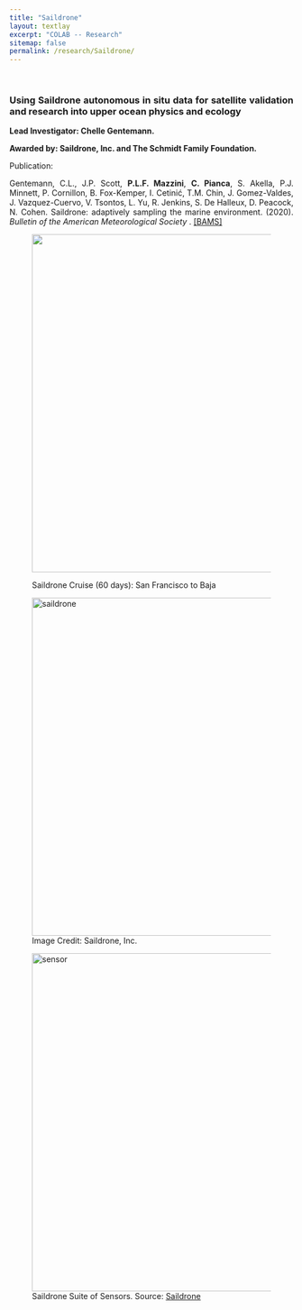 ```yaml
---
title: "Saildrone"
layout: textlay
excerpt: "COLAB -- Research"
sitemap: false
permalink: /research/Saildrone/
---
```


<br>

<div style="text-align:justify" markdown="1">

### <b> Using Saildrone autonomous in situ data for satellite validation and research into upper ocean physics and ecology </b>

<p> <b> Lead Investigator: Chelle Gentemann. </b> </p>

<p> <b> Awarded by: Saildrone, Inc. and The Schmidt Family Foundation. </b> </p>

Publication:

Gentemann, C.L., J.P. Scott, <b>P.L.F. Mazzini</b>, <b>C. Pianca</b>, S. Akella, P.J. Minnett, P. Cornillon, B. Fox-Kemper, I. Cetinić, T.M. Chin, J. Gomez-Valdes, J. Vazquez-Cuervo, V. Tsontos, L. Yu, R. Jenkins, S. De Halleux, D. Peacock, N. Cohen. Saildrone: adaptively sampling the marine environment. (2020). <i>Bulletin of the American Meteorological Society </i>. [[BAMS]](https://journals.ametsoc.org/doi/10.1175/BAMS-D-19-0015.1)

</div>

<div class="container-fluid">

<figure>
<img src="{{ site.url }}{{ site.baseurl }}/images/researchpic/study_area_trajectory.jpg" width="600px" class="img-responsive">
<figcaption class="figure-caption; center-block">
<p> Saildrone Cruise (60 days): San Francisco to Baja </p>
</figcaption>
</figure>
</div>


<div class="container-fluid">
<div class="row">

<div class="col-sm-12">
<figure>
<img src="{{ site.url }}{{ site.baseurl }}/images/researchpic/saildrone_SF.png" class="img-responsive" width="600px" height="auto" alt="saildrone"/>
<figcaption> Image Credit: Saildrone, Inc.
</figcaption>
</figure>
</div>

<div class="col-sm-12">
<figure>
<img src="{{ site.url }}{{ site.baseurl }}/images/researchpic/saildrone_sensor_suite.png" class="img-responsive" width="600px" height="auto" alt="sensor" />
<figcaption> Saildrone Suite of Sensors. Source: <a href='http://saildrone.com/'>Saildrone</a>
</figcaption>
</figure>
</div>

</div>
</div>
